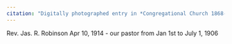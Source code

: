 ```yaml
---
citation: "Digitally photographed entry in *Congregational Church 1868-1933 Minutes of Meetings and Membership*, used with permission from Caroline Valley Community Church."
---
```

Rev. Jas. R. Robinson Apr 10, 1914 - our pastor from Jan 1st to July 1, 1906

